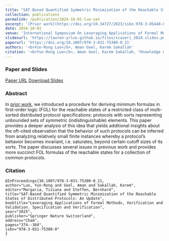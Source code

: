 ```yaml
---
title: "SAT-Based Quantified Symmetric Minimization of the Reachable States of Distributed Protocols: An Update"
collection: publications
permalink: /publication/2024-10-01-luo-sat
excerpt: '[Prior work](https://doi.org/10.34727/2023/isbn.978-3-85448-060-0_23) introduced a procedure for deriving minimum formulas in first-order logic (FOL) for the reachable states of a restricted class of multi-sorted distributed protocol specifications: protocols with sorts representing unbounded sets of symmetric (indistinguishable) elements. This paper discusses several issues in previous work and provides more succinct FOL formulas of the reachable states for a collection of common protocols.'
date: 2024-10-01
venue: 'International Symposium On Leveraging Applications of Formal Methods, Verification and Validation (ISoLA)'
slidesurl: 'https://lauren-yrluo.github.io/files/scaveri_2024_slides.pdf'
paperurl: 'https://doi.org/10.1007/978-3-031-75380-0_21'
authors: '<b>Yun-Rong Luo</b>, Aman Goel, Karem Sakallah' 
citation: '<b>Yun-Rong Luo</b>, Aman Goel, Karem Sakallah, "Knowledge Compilation for Incremental and Checkable Stochastic Boolean Satisfiability." 2024 International Symposium On Leveraging Applications of Formal Methods, Verification and Validation (ISoLA), 2024'
---
```

### Paper and Slides 
[Paper URL](https://doi.org/10.1007/978-3-031-75380-0_21) 
[Download Slides](https://lauren-yrluo.github.io/files/scaveri_2024_slides.pdf)


### Abstract
In [prior work](https://doi.org/10.34727/2023/isbn.978-3-85448-060-0_23), we introduced a procedure for deriving minimum formulas in first-order logic (FOL) for the reachable states of a restricted class of multi-sorted distributed protocol specifications: protocols with sorts representing unbounded sets of symmetric (indistinguishable) elements. This paper provides a deeper analysis of this idea that yields additional insights about the oft-cited observation that the behavior of such protocols can be inferred from analyzing relatively small finite instances whereby a protocol’s behavior becomes invariant, i.e. saturates, beyond certain cutoff sizes of its sorts. The paper discusses several issues in previous work and provides more succinct FOL formulas of the reachable states for a collection of common protocols.

### Citation
```
@InProceedings{10.1007/978-3-031-75380-0_21,
author="Luo, Yun-Rong and Goel, Aman and Sakallah, Karem",
editor="Margaria, Tiziana and Steffen, Bernhard",
title="SAT-Based Quantified Symmetric Minimization of the Reachable States of Distributed Protocols: An Update",
booktitle="Leveraging Applications of Formal Methods, Verification and Validation. Specification and Verification",
year="2025",
publisher="Springer Nature Switzerland",
address="Cham",
pages="374--384",
isbn="978-3-031-75380-0"
}
```